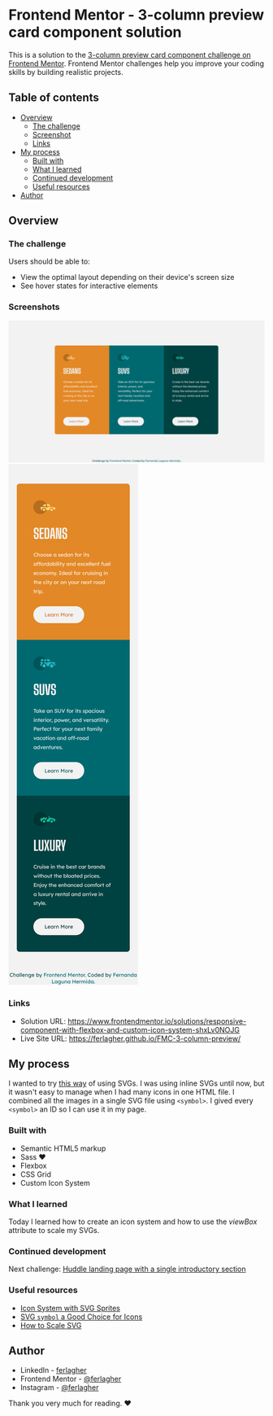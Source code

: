# Frontend Mentor - 3-column preview card component solution

This is a solution to the [3-column preview card component challenge on Frontend Mentor](https://www.frontendmentor.io/challenges/3column-preview-card-component-pH92eAR2-). Frontend Mentor challenges help you improve your coding skills by building realistic projects. 

## Table of contents

- [Overview](#overview)
  - [The challenge](#the-challenge)
  - [Screenshot](#screenshot)
  - [Links](#links)
- [My process](#my-process)
  - [Built with](#built-with)
  - [What I learned](#what-i-learned)
  - [Continued development](#continued-development)
  - [Useful resources](#useful-resources)
- [Author](#author)

## Overview

### The challenge

Users should be able to:

- View the optimal layout depending on their device's screen size
- See hover states for interactive elements

### Screenshots

![](./design/screenshot-desktop.png)
![](./design/screenshot-mobile.png)

### Links

- Solution URL: https://www.frontendmentor.io/solutions/responsive-component-with-flexbox-and-custom-icon-system-shxLv0NOJG
- Live Site URL: https://ferlagher.github.io/FMC-3-column-preview/

## My process

I wanted to try [this way](https://css-tricks.com/svg-sprites-use-better-icon-fonts/) of using SVGs. I was using inline SVGs until now, but it wasn't easy to manage when I had many icons in one HTML file.
I combined all the images in a single SVG file using `<symbol>`. I gived every `<symbol>` an ID so I can use it in my page.

### Built with

- Semantic HTML5 markup
- Sass ♥
- Flexbox
- CSS Grid
- Custom Icon System

### What I learned

Today I learned how to create an icon system and how to use the *viewBox* attribute to scale my SVGs.

### Continued development

Next challenge: [Huddle landing page with a single introductory section](https://www.frontendmentor.io/challenges/huddle-landing-page-with-a-single-introductory-section-B_2Wvxgi0/hub/huddle-landing-page-with-a-single-introductory-section-VW3TR5ej7a)

### Useful resources

- [Icon System with SVG Sprites](https://css-tricks.com/svg-sprites-use-better-icon-fonts/)
- [SVG `symbol` a Good Choice for Icons](https://css-tricks.com/svg-symbol-good-choice-icons/)
- [How to Scale SVG](https://css-tricks.com/scale-svg/)

## Author

- LinkedIn - [ferlagher](https://www.linkedin.com/in/ferlagher/)
- Frontend Mentor - [@ferlagher](https://www.frontendmentor.io/profile/ferlagher)
- Instagram - [@ferlagher](https://www.instagram.com/ferlagher/)

Thank you very much for reading. ♥
